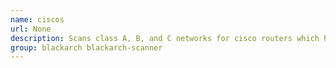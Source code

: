```yaml
---
name: ciscos
url: None
description: Scans class A, B, and C networks for cisco routers which have telnet open and have not changed the default password from cisco.
group: blackarch blackarch-scanner
---
```

